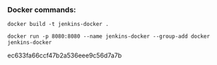 ### Docker commands:

`docker build -t jenkins-docker .`

`docker run -p 8080:8080 --name jenkins-docker --group-add docker jenkins-docker`

ec633fa66ccf47b2a536eee9c56d7a7b
